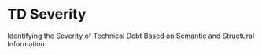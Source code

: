 # TD Severity

Identifying the Severity of Technical Debt Based on Semantic and Structural Information